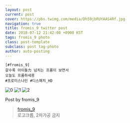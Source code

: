 ```yaml
---
layout: post
current: post
cover: https://pbs.twimg.com/media/Dh59jbRUYAAS4Rf.jpg
navigation: true
title: fromis_9 twitter post
date: 2018-07-12 21:42:08 +0900 KST
tags: fromis_9 photo
class: post-template
subclass: post tag-photo
author: auto-posting
---
```


```  
[#fromis_9]  
갈수록 아이돌力 넘치는 프롬이 보면서  
오늘도 프롬하세용   
#프로미스나인 #디스패치_HD  

```

![0](https://pbs.twimg.com/media/Dh59fUaVAAE2RLA.jpg)
![1](https://pbs.twimg.com/media/Dh59hZ6VQAEgyJz.jpg)
![2](https://pbs.twimg.com/media/Dh59jbRUYAAS4Rf.jpg)


Post by fromis_9

> [fromis_9](https://twitter.com/realfromis_9)  
  로고크롭, 2차가공 금지